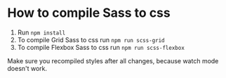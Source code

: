 # How to compile Sass to css

1. Run `npm install`
2. To compile Grid Sass to css run `npm run scss-grid`
3. To compile Flexbox Sass to css run `npm run scss-flexbox`

Make sure you recompiled styles after all changes, because watch mode doesn't work.